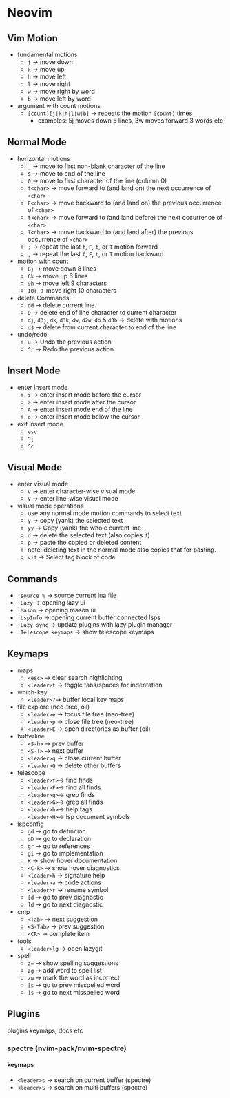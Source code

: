# Neovim

## Vim Motion

- fundamental motions
    - `j` -> move down
    - `k` -> move up
    - `h` -> move left
    - `l` -> move right
    - `w` -> move right by word
    - `b` -> move left by word
- argument with count motions
    - `[count][j|k|h|l|w|b]` -> repeats the motion `[count]` times
        - examples: 5j moves down 5 lines, 3w moves forward 3 words etc

## Normal Mode

- horizontal motions
    - `_` -> move to first non-blank character of the line
    - `$` -> move to end of the line
    - `0` -> move to first character of the line (column 0)
    - `f<char>` -> move forward to (and land on) the next occurrence of `<char>`
    - `F<char>` -> move backward to (and land on) the previous occurrence of `<char>`
    - `t<char>` -> move forward to (and land before) the next occurrence of `<char>`
    - `T<char>` -> move backward to (and land after) the previous occurrence of `<char>`
    - `;` -> repeat the last `f`, `F`, `t`, or `T` motion forward
    - `,` -> repeat the last `f`, `F`, `t`, or `T` motion backward
- motion with count
    - `8j` -> move down 8 lines
    - `6k` -> move up 6 lines
    - `9h` -> move left 9 characters
    - `10l` -> move right 10 characters
- delete Commands
    - `dd` -> delete current line
    - `D` -> delete end of line character to current character
    - `dj`, `d3j`, `dk`, `d3k`, `dw`, `d2w`, `db` & `d3b` -> delete with motions
    - `d$` -> delete from current character to end of the line
- undo/redo
    - `u` -> Undo the previous action
    - `^r` -> Redo the previous action

## Insert Mode

- enter insert mode
    - `i` -> enter insert mode before the cursor
    - `a` -> enter insert mode after the cursor
    - `A` -> enter insert mode end of the line
    - `o` -> enter insert mode below the cursor
- exit insert mode
    - `esc`
    - `^[`
    - `^c`

## Visual Mode

- enter visual mode
    - `v` -> enter character-wise visual mode
    - `V` -> enter line-wise visual mode
- visual mode operations
    - use any normal mode motion commands to select text
    - `y` -> copy (yank) the selected text
    - `yy` -> Copy (yank) the whole current line
    - `d` -> delete the selected text (also copies it)
    - `p` -> paste the copied or deleted content
    - note: deleting text in the normal mode also copies that for pasting.
    - `vit` -> Select tag block of code

## Commands

- `:source %` -> source current lua file
- `:Lazy` -> opening lazy ui
- `:Mason` -> opening mason ui
- `:LspInfo` -> opening current buffer connected lsps
- `:Lazy sync` -> update plugins with lazy plugin manager
- `:Telescope keymaps` -> show telescope keymaps

## Keymaps

- maps
    - `<esc>` -> clear search highlighting
    - `<leader>t` -> toggle tabs/spaces for indentation
- which-key
    - `<leader>?`-> buffer local key maps
- file explore (neo-tree, oil)
    - `<leader>e` -> focus file tree (neo-tree)
    - `<leader>p` -> close file tree (neo-tree)
    - `<leader>E` -> open directories as buffer (oil)
- bufferline
    - `<S-h>` -> prev buffer
    - `<S-l>` -> next buffer
    - `<leader>q` -> close current buffer
    - `<leader>Q` -> delete other buffers
- telescope
    - `<leader>f>`-> find finds
    - `<leader>F>`-> find all finds
    - `<leader>g>`-> grep finds
    - `<leader>G>`-> grep all finds
    - `<leader>h>`-> help tags
    - `<leader>H>`-> lsp document symbols
- lspconfig
    - `gd` -> go to definition
    - `gD` -> go to declaration
    - `gr` -> go to references
    - `gi` -> go to implementation
    - `K` -> show hover documentation
    - `<C-k>` -> show hover diagnostics
    - `<leader>h` -> signature help
    - `<leader>a` -> code actions
    - `<leader>r` -> rename symbol
    - `[d` -> go to prev diagnostic
    - `]d` -> go to next diagnostic
- cmp
    - `<Tab>` -> next suggestion
    - `<S-Tab>` -> prev suggestion
    - `<CR>` -> complete item
- tools
    - `<leader>lg` -> open lazygit
- spell
    - `z=` -> show spelling suggestions
    - `zg` -> add word to spell list
    - `zw` -> mark the word as incorrect
    - `[s` -> go to prev misspelled word
    - `]s` -> go to next misspelled word

## Plugins

plugins keymaps, docs etc

### spectre (nvim-pack/nvim-spectre)

#### keymaps

- `<leader>s` -> search on current buffer (spectre)
- `<leader>S` -> search on multi buffers (spectre)
